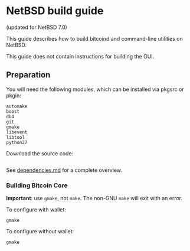 NetBSD build guide
======================
(updated for NetBSD 7.0)

This guide describes how to build bitcoind and command-line utilities on NetBSD.

This guide does not contain instructions for building the GUI.

Preparation
-------------

You will need the following modules, which can be installed via pkgsrc or pkgin:

```autoconf
automake
boost
db4
git
gmake
libevent
libtool
python27
```

Download the source code:
```git clone https://github.com/bitcoin/bitcoin.git
```

See [dependencies.md](dependencies.md) for a complete overview.

### Building Bitcoin Core

**Important**: use `gmake`, not `make`. The non-GNU `make` will exit with an error.

To configure with wallet:
```./configure CPPFLAGS="-I/usr/pkg/include" LDFLAGS="-L/usr/pkg/lib" BOOST_CPPFLAGS="-I/usr/pkg/include" BOOST_LDFLAGS="-L/usr/pkg/lib"
gmake
```

To configure without wallet:
```./configure --disable-wallet  CPPFLAGS="-I/usr/pkg/include" LDFLAGS="-L/usr/pkg/lib" BOOST_CPPFLAGS="-I/usr/pkg/include" BOOST_LDFLAGS="-L/usr/pkg/lib"
gmake
```
